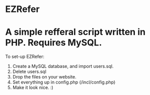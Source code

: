 EZRefer
=======

A simple refferal script written in PHP. Requires MySQL.
=======

To set-up EZRefer:
 1. Create a MySQL database, and import users.sql.
 2. Delete users.sql
 3. Drop the files on your website.
 4. Set everything up in config.php (/incl/config.php)
 5. Make it look nice. :)
